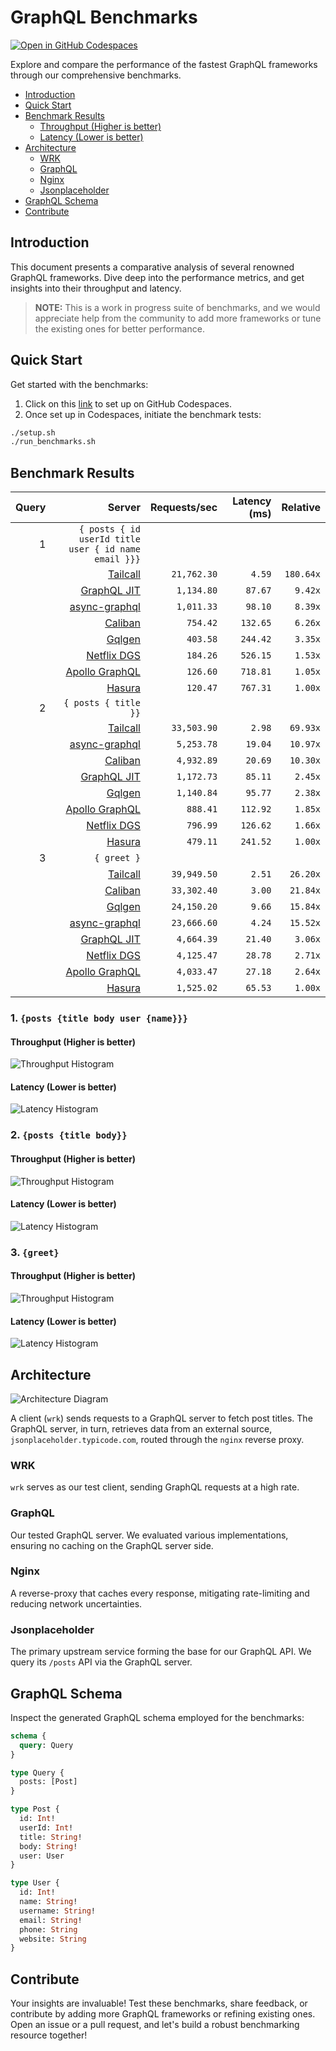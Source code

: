 # GraphQL Benchmarks <!-- omit from toc -->

[![Open in GitHub Codespaces](https://github.com/codespaces/badge.svg)](https://codespaces.new/tailcallhq/graphql-benchmarks)

Explore and compare the performance of the fastest GraphQL frameworks through our comprehensive benchmarks.

- [Introduction](#introduction)
- [Quick Start](#quick-start)
- [Benchmark Results](#benchmark-results)
  - [Throughput (Higher is better)](#throughput-higher-is-better)
  - [Latency (Lower is better)](#latency-lower-is-better)
- [Architecture](#architecture)
  - [WRK](#wrk)
  - [GraphQL](#graphql)
  - [Nginx](#nginx)
  - [Jsonplaceholder](#jsonplaceholder)
- [GraphQL Schema](#graphql-schema)
- [Contribute](#contribute)

[Tailcall]: https://github.com/tailcallhq/tailcall
[Gqlgen]: https://github.com/99designs/gqlgen
[Apollo GraphQL]: https://github.com/apollographql/apollo-server
[Netflix DGS]: https://github.com/netflix/dgs-framework
[Caliban]: https://github.com/ghostdogpr/caliban
[async-graphql]: https://github.com/async-graphql/async-graphql
[Hasura]: https://github.com/hasura/graphql-engine
[GraphQL JIT]: https://github.com/zalando-incubator/graphql-jit

## Introduction

This document presents a comparative analysis of several renowned GraphQL frameworks. Dive deep into the performance metrics, and get insights into their throughput and latency.

> **NOTE:** This is a work in progress suite of benchmarks, and we would appreciate help from the community to add more frameworks or tune the existing ones for better performance.

## Quick Start

Get started with the benchmarks:

1. Click on this [link](https://codespaces.new/tailcallhq/graphql-benchmarks) to set up on GitHub Codespaces.
2. Once set up in Codespaces, initiate the benchmark tests:

```bash
./setup.sh
./run_benchmarks.sh
```

## Benchmark Results

<!-- PERFORMANCE_RESULTS_START -->

| Query | Server | Requests/sec | Latency (ms) | Relative |
|-------:|--------:|--------------:|--------------:|---------:|
| 1 | `{ posts { id userId title user { id name email }}}` |
|| [Tailcall] | `21,762.30` | `4.59` | `180.64x` |
|| [GraphQL JIT] | `1,134.80` | `87.67` | `9.42x` |
|| [async-graphql] | `1,011.33` | `98.10` | `8.39x` |
|| [Caliban] | `754.42` | `132.65` | `6.26x` |
|| [Gqlgen] | `403.58` | `244.42` | `3.35x` |
|| [Netflix DGS] | `184.26` | `526.15` | `1.53x` |
|| [Apollo GraphQL] | `126.60` | `718.81` | `1.05x` |
|| [Hasura] | `120.47` | `767.31` | `1.00x` |
| 2 | `{ posts { title }}` |
|| [Tailcall] | `33,503.90` | `2.98` | `69.93x` |
|| [async-graphql] | `5,253.78` | `19.04` | `10.97x` |
|| [Caliban] | `4,932.89` | `20.69` | `10.30x` |
|| [GraphQL JIT] | `1,172.73` | `85.11` | `2.45x` |
|| [Gqlgen] | `1,140.84` | `95.77` | `2.38x` |
|| [Apollo GraphQL] | `888.41` | `112.92` | `1.85x` |
|| [Netflix DGS] | `796.99` | `126.62` | `1.66x` |
|| [Hasura] | `479.11` | `241.52` | `1.00x` |
| 3 | `{ greet }` |
|| [Tailcall] | `39,949.50` | `2.51` | `26.20x` |
|| [Caliban] | `33,302.40` | `3.00` | `21.84x` |
|| [Gqlgen] | `24,150.20` | `9.66` | `15.84x` |
|| [async-graphql] | `23,666.60` | `4.24` | `15.52x` |
|| [GraphQL JIT] | `4,664.39` | `21.40` | `3.06x` |
|| [Netflix DGS] | `4,125.47` | `28.78` | `2.71x` |
|| [Apollo GraphQL] | `4,033.47` | `27.18` | `2.64x` |
|| [Hasura] | `1,525.02` | `65.53` | `1.00x` |

<!-- PERFORMANCE_RESULTS_END -->



### 1. `{posts {title body user {name}}}`
#### Throughput (Higher is better)

![Throughput Histogram](assets/req_sec_histogram1.png)

#### Latency (Lower is better)

![Latency Histogram](assets/latency_histogram1.png)

### 2. `{posts {title body}}`
#### Throughput (Higher is better)

![Throughput Histogram](assets/req_sec_histogram2.png)

#### Latency (Lower is better)

![Latency Histogram](assets/latency_histogram2.png)

### 3. `{greet}`
#### Throughput (Higher is better)

![Throughput Histogram](assets/req_sec_histogram3.png)

#### Latency (Lower is better)

![Latency Histogram](assets/latency_histogram3.png)

## Architecture

![Architecture Diagram](assets/architecture.png)

A client (`wrk`) sends requests to a GraphQL server to fetch post titles. The GraphQL server, in turn, retrieves data from an external source, `jsonplaceholder.typicode.com`, routed through the `nginx` reverse proxy.

### WRK

`wrk` serves as our test client, sending GraphQL requests at a high rate.

### GraphQL

Our tested GraphQL server. We evaluated various implementations, ensuring no caching on the GraphQL server side.

### Nginx

A reverse-proxy that caches every response, mitigating rate-limiting and reducing network uncertainties.

### Jsonplaceholder

The primary upstream service forming the base for our GraphQL API. We query its `/posts` API via the GraphQL server.

## GraphQL Schema

Inspect the generated GraphQL schema employed for the benchmarks:

```graphql
schema {
  query: Query
}

type Query {
  posts: [Post]
}

type Post {
  id: Int!
  userId: Int!
  title: String!
  body: String!
  user: User
}

type User {
  id: Int!
  name: String!
  username: String!
  email: String!
  phone: String
  website: String
}
```

## Contribute

Your insights are invaluable! Test these benchmarks, share feedback, or contribute by adding more GraphQL frameworks or refining existing ones. Open an issue or a pull request, and let's build a robust benchmarking resource together!

